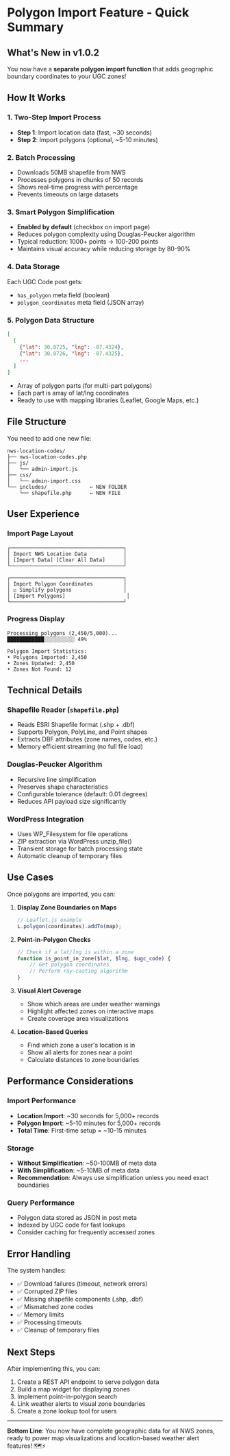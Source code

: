 # Polygon Import Feature - Quick Summary

## What's New in v1.0.2

You now have a **separate polygon import function** that adds geographic boundary coordinates to your UGC zones!

## How It Works

### 1. **Two-Step Import Process**
- **Step 1**: Import location data (fast, ~30 seconds)
- **Step 2**: Import polygons (optional, ~5-10 minutes)

### 2. **Batch Processing**
- Downloads 50MB shapefile from NWS
- Processes polygons in chunks of 50 records
- Shows real-time progress with percentage
- Prevents timeouts on large datasets

### 3. **Smart Polygon Simplification**
- **Enabled by default** (checkbox on import page)
- Reduces polygon complexity using Douglas-Peucker algorithm
- Typical reduction: 1000+ points → 100-200 points
- Maintains visual accuracy while reducing storage by 80-90%

### 4. **Data Storage**
Each UGC Code post gets:
- `has_polygon` meta field (boolean)
- `polygon_coordinates` meta field (JSON array)

### 5. **Polygon Data Structure**
```json
[
  [
    {"lat": 30.8725, "lng": -87.4324},
    {"lat": 30.8726, "lng": -87.4325},
    ...
  ]
]
```
- Array of polygon parts (for multi-part polygons)
- Each part is array of lat/lng coordinates
- Ready to use with mapping libraries (Leaflet, Google Maps, etc.)

## File Structure

You need to add one new file:

```
nws-location-codes/
├── nws-location-codes.php
├── js/
│   └── admin-import.js
├── css/
│   └── admin-import.css
└── includes/              ← NEW FOLDER
    └── shapefile.php      ← NEW FILE
```

## User Experience

### Import Page Layout
```
┌─────────────────────────────────────┐
│ Import NWS Location Data            │
│ [Import Data] [Clear All Data]      │
└─────────────────────────────────────┘

┌─────────────────────────────────────┐
│ Import Polygon Coordinates          │
│ ☑ Simplify polygons                 │
│ [Import Polygons]                    │
└─────────────────────────────────────┘
```

### Progress Display
```
Processing polygons (2,450/5,000)...
████████████░░░░░░░░░░ 49%

Polygon Import Statistics:
• Polygons Imported: 2,450
• Zones Updated: 2,450
• Zones Not Found: 12
```

## Technical Details

### Shapefile Reader (`shapefile.php`)
- Reads ESRI Shapefile format (.shp + .dbf)
- Supports Polygon, PolyLine, and Point shapes
- Extracts DBF attributes (zone names, codes, etc.)
- Memory efficient streaming (no full file load)

### Douglas-Peucker Algorithm
- Recursive line simplification
- Preserves shape characteristics
- Configurable tolerance (default: 0.01 degrees)
- Reduces API payload size significantly

### WordPress Integration
- Uses WP_Filesystem for file operations
- ZIP extraction via WordPress unzip_file()
- Transient storage for batch processing state
- Automatic cleanup of temporary files

## Use Cases

Once polygons are imported, you can:

1. **Display Zone Boundaries on Maps**
   ```javascript
   // Leaflet.js example
   L.polygon(coordinates).addTo(map);
   ```

2. **Point-in-Polygon Checks**
   ```php
   // Check if a lat/lng is within a zone
   function is_point_in_zone($lat, $lng, $ugc_code) {
       // Get polygon coordinates
       // Perform ray-casting algorithm
   }
   ```

3. **Visual Alert Coverage**
   - Show which areas are under weather warnings
   - Highlight affected zones on interactive maps
   - Create coverage area visualizations

4. **Location-Based Queries**
   - Find which zone a user's location is in
   - Show all alerts for zones near a point
   - Calculate distances to zone boundaries

## Performance Considerations

### Import Performance
- **Location Import**: ~30 seconds for 5,000+ records
- **Polygon Import**: ~5-10 minutes for 5,000+ records
- **Total Time**: First-time setup = ~10-15 minutes

### Storage
- **Without Simplification**: ~50-100MB of meta data
- **With Simplification**: ~5-10MB of meta data
- **Recommendation**: Always use simplification unless you need exact boundaries

### Query Performance
- Polygon data stored as JSON in post meta
- Indexed by UGC code for fast lookups
- Consider caching for frequently accessed zones

## Error Handling

The system handles:
- ✅ Download failures (timeout, network errors)
- ✅ Corrupted ZIP files
- ✅ Missing shapefile components (.shp, .dbf)
- ✅ Mismatched zone codes
- ✅ Memory limits
- ✅ Processing timeouts
- ✅ Cleanup of temporary files

## Next Steps

After implementing this, you can:
1. Create a REST API endpoint to serve polygon data
2. Build a map widget for displaying zones
3. Implement point-in-polygon search
4. Link weather alerts to visual zone boundaries
5. Create a zone lookup tool for users

---

**Bottom Line**: You now have complete geographic data for all NWS zones, ready to power map visualizations and location-based weather alert features! 🗺️⚡